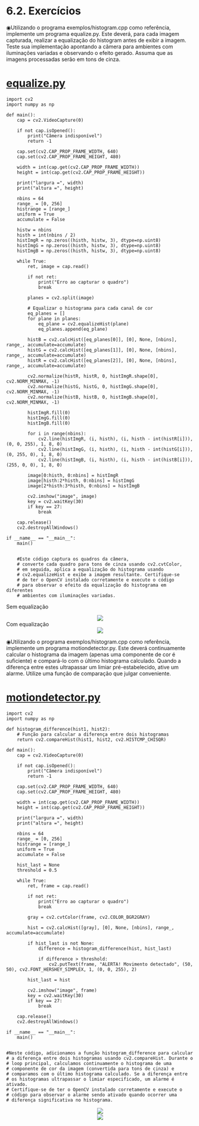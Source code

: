 # 6.2. Exercícios

◉Utilizando o programa exemplos/histogram.cpp como referência, implemente um programa equalize.py. Este deverá, para cada imagem capturada, realizar a equalização do histogram antes de exibir a imagem. Teste sua implementação apontando a câmera para ambientes com iluminações variadas e observando o efeito gerado. Assuma que as imagens processadas serão em tons de cinza.
 
 # [equalize.py](https://github.com/PedroHenrique18/OpenCV/blob/main/Manipula%C3%A7%C3%A3o%20de%20histogramas/equalize.py)
```
import cv2
import numpy as np

def main():
    cap = cv2.VideoCapture(0)
    
    if not cap.isOpened():
        print("Câmera indisponível")
        return -1
    
    cap.set(cv2.CAP_PROP_FRAME_WIDTH, 640)
    cap.set(cv2.CAP_PROP_FRAME_HEIGHT, 480)
    
    width = int(cap.get(cv2.CAP_PROP_FRAME_WIDTH))
    height = int(cap.get(cv2.CAP_PROP_FRAME_HEIGHT))
    
    print("largura =", width)
    print("altura =", height)
    
    nbins = 64
    range_ = [0, 256]
    histrange = [range_]
    uniform = True
    accumulate = False
    
    histw = nbins
    histh = int(nbins / 2)
    histImgR = np.zeros((histh, histw, 3), dtype=np.uint8)
    histImgG = np.zeros((histh, histw, 3), dtype=np.uint8)
    histImgB = np.zeros((histh, histw, 3), dtype=np.uint8)
    
    while True:
        ret, image = cap.read()
        
        if not ret:
            print("Erro ao capturar o quadro")
            break
        
        planes = cv2.split(image)
        
        # Equalizar o histograma para cada canal de cor
        eq_planes = []
        for plane in planes:
            eq_plane = cv2.equalizeHist(plane)
            eq_planes.append(eq_plane)
        
        histB = cv2.calcHist([eq_planes[0]], [0], None, [nbins], range_, accumulate=accumulate)
        histG = cv2.calcHist([eq_planes[1]], [0], None, [nbins], range_, accumulate=accumulate)
        histR = cv2.calcHist([eq_planes[2]], [0], None, [nbins], range_, accumulate=accumulate)
        
        cv2.normalize(histR, histR, 0, histImgR.shape[0], cv2.NORM_MINMAX, -1)
        cv2.normalize(histG, histG, 0, histImgG.shape[0], cv2.NORM_MINMAX, -1)
        cv2.normalize(histB, histB, 0, histImgB.shape[0], cv2.NORM_MINMAX, -1)
        
        histImgR.fill(0)
        histImgG.fill(0)
        histImgB.fill(0)
        
        for i in range(nbins):
            cv2.line(histImgR, (i, histh), (i, histh - int(histR[i])), (0, 0, 255), 1, 8, 0)
            cv2.line(histImgG, (i, histh), (i, histh - int(histG[i])), (0, 255, 0), 1, 8, 0)
            cv2.line(histImgB, (i, histh), (i, histh - int(histB[i])), (255, 0, 0), 1, 8, 0)
        
        image[0:histh, 0:nbins] = histImgR
        image[histh:2*histh, 0:nbins] = histImgG
        image[2*histh:3*histh, 0:nbins] = histImgB
        
        cv2.imshow("image", image)
        key = cv2.waitKey(30)
        if key == 27:
            break
    
    cap.release()
    cv2.destroyAllWindows()

if __name__ == "__main__":
    main()


    #Este código captura os quadros da câmera, 
    # converte cada quadro para tons de cinza usando cv2.cvtColor, 
    # em seguida, aplica a equalização do histograma usando 
    # cv2.equalizeHist e exibe a imagem resultante. Certifique-se 
    # de ter o OpenCV instalado corretamente e execute o código 
    # para observar o efeito da equalização do histograma em diferentes 
    # ambientes com iluminações variadas.
```
Sem equalização
<div align="center" >
  <img src="https://github.com/PedroHenrique18/OpenCV/blob/main/Manipula%C3%A7%C3%A3o%20de%20histogramas/sem%20equaliza%C3%A7%C3%A3o.png">
</div>
Com equalização 
<div align="center" >
  <img src="https://github.com/PedroHenrique18/OpenCV/blob/main/Manipula%C3%A7%C3%A3o%20de%20histogramas/equaliza%C3%A7%C3%A3o%20do%20histogram.png">
</div>

◉Utilizando o programa exemplos/histogram.cpp como referência, implemente um programa motiondetector.py. Este deverá continuamente calcular o histograma da imagem (apenas uma componente de cor é suficiente) e compará-lo com o último histograma calculado. Quando a diferença entre estes ultrapassar um limiar pré-estabelecido, ative um alarme. Utilize uma função de comparação que julgar conveniente.

# [motiondetector.py](https://github.com/PedroHenrique18/OpenCV/blob/main/Manipula%C3%A7%C3%A3o%20de%20histogramas/motiondetector.py)
```
import cv2
import numpy as np

def histogram_difference(hist1, hist2):
    # Função para calcular a diferença entre dois histogramas
    return cv2.compareHist(hist1, hist2, cv2.HISTCMP_CHISQR)

def main():
    cap = cv2.VideoCapture(0)
    
    if not cap.isOpened():
        print("Câmera indisponível")
        return -1
    
    cap.set(cv2.CAP_PROP_FRAME_WIDTH, 640)
    cap.set(cv2.CAP_PROP_FRAME_HEIGHT, 480)
    
    width = int(cap.get(cv2.CAP_PROP_FRAME_WIDTH))
    height = int(cap.get(cv2.CAP_PROP_FRAME_HEIGHT))
    
    print("largura =", width)
    print("altura =", height)
    
    nbins = 64
    range_ = [0, 256]
    histrange = [range_]
    uniform = True
    accumulate = False
    
    hist_last = None
    threshold = 0.5
    
    while True:
        ret, frame = cap.read()
        
        if not ret:
            print("Erro ao capturar o quadro")
            break
        
        gray = cv2.cvtColor(frame, cv2.COLOR_BGR2GRAY)
        
        hist = cv2.calcHist([gray], [0], None, [nbins], range_, accumulate=accumulate)
        
        if hist_last is not None:
            difference = histogram_difference(hist, hist_last)
            
            if difference > threshold:
                cv2.putText(frame, "ALERTA! Movimento detectado", (50, 50), cv2.FONT_HERSHEY_SIMPLEX, 1, (0, 0, 255), 2)
        
        hist_last = hist
        
        cv2.imshow("image", frame)
        key = cv2.waitKey(30)
        if key == 27:
            break
    
    cap.release()
    cv2.destroyAllWindows()

if __name__ == "__main__":
    main()


#Neste código, adicionamos a função histogram_difference para calcular 
# a diferença entre dois histogramas usando cv2.compareHist. Durante o 
# loop principal, calculamos continuamente o histograma de uma 
# componente de cor da imagem (convertida para tons de cinza) e 
# comparamos com o último histograma calculado. Se a diferença entre 
# os histogramas ultrapassar o limiar especificado, um alarme é ativado.
# Certifique-se de ter o OpenCV instalado corretamente e execute o 
# código para observar o alarme sendo ativado quando ocorrer uma 
# diferença significativa no histograma.
```

<div align="center" >
  <img src="https://github.com/PedroHenrique18/OpenCV/blob/main/Manipula%C3%A7%C3%A3o%20de%20histogramas/semmovimento.png">
</div>

<div align="center" >
  <img src="https://github.com/PedroHenrique18/OpenCV/blob/main/Manipula%C3%A7%C3%A3o%20de%20histogramas/movimentodetectado.png">
</div>
